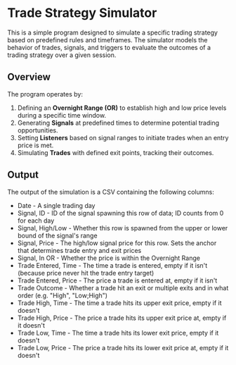 # Trade Strategy Simulator

This is a simple program designed to simulate a specific trading strategy based on predefined rules and timeframes. The simulator models the behavior of trades, signals, and triggers to evaluate the outcomes of a trading strategy over a given session.

## Overview

The program operates by:
1. Defining an **Overnight Range (OR)** to establish high and low price levels during a specific time window.
2. Generating **Signals** at predefined times to determine potential trading opportunities.
3. Setting **Listeners** based on signal ranges to initiate trades when an entry price is met.
4. Simulating **Trades** with defined exit points, tracking their outcomes.

## Output
The output of the simulation is a CSV containing the following columns:
- Date - A single trading day
- Signal, ID - ID of the signal spawning this row of data; ID counts from 0 for each day
- Signal, High/Low - Whether this row is spawned from the upper or lower bound of the signal's range
- Signal, Price - The high/low signal price for this row. Sets the anchor that determines trade entry and exit prices
- Signal, In OR - Whether the price is within the Overnight Range
- Trade Entered, Time - The time a trade is entered, empty if it isn't (because price never hit the trade entry target)
- Trade Entered, Price - The price a trade is entered at, empty if it isn't
- Trade Outcome - Whether a trade hit an exit or multiple exits and in what order (e.g. "High", "Low;High")
- Trade High, Time - The time a trade hits its upper exit price, empty if it doesn't
- Trade High, Price - The price a trade hits its upper exit price at, empty if it doesn't
- Trade Low, Time - The time a trade hits its lower exit price, empty if it doesn't
- Trade Low, Price - The price a trade hits its lower exit price at, empty if it doesn't